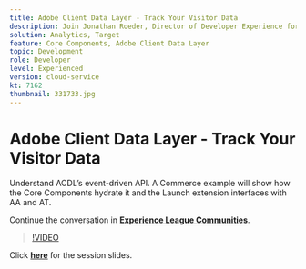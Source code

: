 ```yaml
---
title: Adobe Client Data Layer - Track Your Visitor Data
description: Join Jonathan Roeder, Director of Developer Experience for Experience Cloud, to hear about the latest developer updates across Adobe Experience Cloud.
solution: Analytics, Target
feature: Core Components, Adobe Client Data Layer
topic: Development
role: Developer
level: Experienced
version: cloud-service
kt: 7162
thumbnail: 331733.jpg
---
```


# Adobe Client Data Layer - Track Your Visitor Data 

Understand ACDL’s event-driven API. A Commerce example will show how the Core Components hydrate it and the Launch extension interfaces with AA and AT.

Continue the conversation in **[Experience League Communities](http://adobe.ly/36Yd3v6)**.

>[!VIDEO](https://video.tv.adobe.com/v/331733/?quality=12&learn=on&hidetitle=true)

Click **[here](/help/events/assets/adobe-client-data-layer.pdf)** for the session slides.
